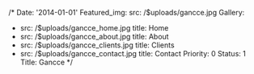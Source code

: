 /*
Date: '2014-01-01'
Featured_img:
  src: /$uploads/gancce.jpg
Gallery:
- src: /$uploads/gancce_home.jpg
  title: Home
- src: /$uploads/gancce_about.jpg
  title: About
- src: /$uploads/gancce_clients.jpg
  title: Clients
- src: /$uploads/gancce_contact.jpg
  title: Contact
Priority: 0
Status: 1
Title: Gancce
*/
